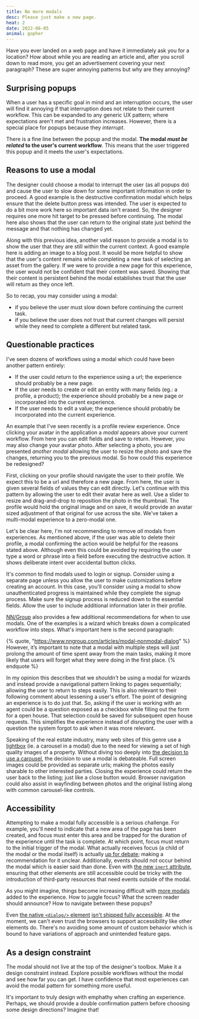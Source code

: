 ```yaml
---
title: No more modals
desc: Please just make a new page. 
heat: 2
date: 2022-06-05
animal: gopher
---
```


Have you ever landed on a web page and have it immediately ask you for a location? How about while you are reading an article and, after you scroll down to read more, you get an advertisement covering your next paragraph? These are super annoying patterns but why are they annoying?

## Surprising popups

When a user has a specific goal in mind and an interruption occurs, the user will find it annoying if that interruption does not relate to their current workflow. This can be expanded to any generic UX pattern; where expectations aren't met and frustration increases. However, there is a special place for popups because they _interrupt_.

There is a fine line between the popup and the modal. **The modal _must be related_ to the user's current workflow**. This means that the user triggered this popup and it meets the user's expectations.

## Reasons to use a modal

The designer could choose a modal to interrupt the user (as all popups do) and cause the user to slow down for some important information in order to proceed. A good example is the destructive confirmation modal which helps ensure that the delete button press was intended. The user is expected to do a bit more work here so important data isn't erased. So, the designer requires one more hit target to be pressed before continuing. The modal here also shows that the user can return to the original state just behind the message and that nothing has changed yet.

Along with this previous idea, another valid reason to provide a modal is to show the user that they are still within the current context. A good example here is adding an image to a blog post. It would be more helpful to show that the user's content remains while completing a new task of selecting an asset from the gallery. If we were to provide a new page for this experience, the user would not be confident that their content was saved. Showing that their content is persistent behind the modal establishes trust that the user will return as they once left.

So to recap, you may consider using a modal:

- if you believe the user must slow down before continuing the current task.
- if you believe the user does not trust that current changes will persist while they need to complete a different but related task.

## Questionable practices

I've seen dozens of workflows using a modal which could have been another pattern entirely:

- If the user could return to the experience using a url; the experience should probably be a new page.
- If the user needs to create or edit an entity with many fields (eg.: a profile, a product); the experience should probably be a new page or incorporated into the current experience.
- If the user needs to edit a value; the experience should probably be incorporated into the current experience.

An example that I've seen recently is a profile review experience. Once clicking your avatar in the application a _modal_ appears above your current workflow. From here you can edit fields and save to return. However, you may also change your avatar photo. After selecting a photo, you are presented _another modal_ allowing the user to resize the photo and save the changes, returning you to the previous modal. So how could this experience be redesigned?

First, clicking on your profile should navigate the user to their profile. We expect this to be a url and therefore a new page. From here, the user is given several fields of values they can edit directly. Let's continue with this pattern by allowing the user to edit their avatar here as well. Use a slider to resize and drag-and-drop to reposition the photo in the thumbnail. The profile would hold the original image and on save, it would provide an avatar sized adjustment of that original for use across the site. We've taken a multi-modal experience to a zero-modal one.

Let's be clear here, I'm not recommending to remove _all_ modals from experiences. As mentioned above, if the user was able to delete their profile, a modal confirming the action would be helpful for the reasons stated above. Although even this could be avoided by requiring the user type a word or phrase into a field before executing the destructive action. It shows deliberate intent over accidental button clicks.

It's common to find modals used to login or signup. Consider using a separate page unless you allow the user to make customizations before creating an account. In this case, you'll consider using a modal to show unauthenticated progress is maintained while they complete the signup process. Make sure the signup process is reduced down to the essential fields. Allow the user to include additional information later in their profile.

[NN/Group](https://www.nngroup.com/) also provides a few additional recommendations for when to use modals. One of the examples is a wizard which breaks down a complicated workflow into steps. What's important here is the second paragraph:

{% quote, "https://www.nngroup.com/articles/modal-nonmodal-dialog" %}
However, it’s important to note that a modal with multiple steps will just prolong the amount of time spent away from the main tasks, making it more likely that users will forget what they were doing in the first place.
{% endquote %}

In my opinion this describes that we _shouldn't_ be using a modal for wizards and instead provide a navigational pattern linking to pages sequentially; allowing the user to return to steps easily. This is also relevant to their following comment about lessening a user's effort. The point of designing an experience is to do just that. So, asking if the user is working with an agent could be a question exposed as a checkbox while filling out the form for a open house. That selection could be saved for subsequent open house requests. This simplifies the experience instead of disrupting the user with a question the system forgot to ask when it was more relevant.

Speaking of the real estate industry, many web sites of this genre use a [lightbox](https://mdbootstrap.com/docs/standard/components/lightbox/) (ie. a carousel in a modal) due to the need for viewing a set of high quality images of a property. Without diving too deeply into [the decision to use a carousel](https://shouldiuseacarousel.com/), the decision to use a modal is debateable. Full screen images could be provided as separate urls; making the photos easily sharable to other interested parties. Closing the experience could return the user back to the listing; just like a close button would. Browser navigation could also assist in wayfinding between photos and the original listing along with common carousel-like controls.

## Accessibility

Attempting to make a modal fully accessible is a serious challenge. For example, you'll need to indicate that a new area of the page has been created, and focus must enter this area and be trapped for the duration of the experience until the task is complete. At which point, focus must return to the initial trigger of the modal. What actually receives focus (a child of the modal or the modal itself) is actually [up for debate](https://www.scottohara.me/blog/2019/03/05/open-dialog.html); making a recommendation for it unclear. Additionally, events should not occur behind the modal which is easier said than done. Even with [the new `inert` attribute](https://developer.mozilla.org/en-US/docs/Web/API/HTMLElement/inert), ensuring that other elements are still accessible could be tricky with the introduction of third-party resources that need events outside of the modal.

As you might imagine, things become increasing difficult with [more modals](https://github.com/w3c/aria-practices/issues/1241) added to the experience. How to juggle focus? What the screen reader should announce? How to navigate between these popups?

Even [the native `<dialog/>` element](https://developer.mozilla.org/en-US/docs/Web/HTML/Element/dialog) [isn't shipped fully accessible](https://a11y-dialog.netlify.app/advanced/dialog-element/). At the moment, we can't even trust the browsers to support accessibility like other elements do. There's no avoiding some amount of custom behavior which is bound to have variations of approach and unintended feature gaps.

## As a design constraint

The modal should not live at the top of the designer's toolbox. Make it a design constraint instead. Explore possible workflows without the modal and see how far you can get. I have confidence that most experiences can avoid the modal pattern for something more useful.

It's important to truly design with emphathy when crafting an experience. Perhaps, we should provide a double confirmation pattern before choosing some design directions? Imagine that!